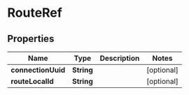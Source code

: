 
# RouteRef

## Properties
Name | Type | Description | Notes
------------ | ------------- | ------------- | -------------
**connectionUuid** | **String** |  |  [optional]
**routeLocalId** | **String** |  |  [optional]



